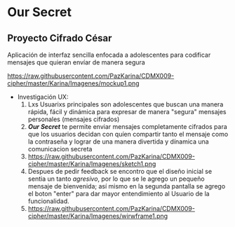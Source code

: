 # Our Secret

## Proyecto Cifrado César
Aplicación de interfaz sencilla enfocada a adolescentes para codificar 
mensajes que quieran envíar de manera segura

https://raw.githubusercontent.com/PazKarina/CDMX009-cipher/master/Karina/Imagenes/mockup1.png

* Investigación UX:
  1. Lxs Usuarixs principales son adolescentes que buscan una manera rápida, fácil y 
  dinámica para expresar de manera "segura" mensajes personales (mensajes cifrados)
  2. **_Our Secret_** te permite enviar mensajes completamente cifrados para que los 
  usuarios decidan con quíen compartir tanto el mensaje como la contraseña y lograr 
  de una manera divertida y dínamica una comunicacion secreta 
  3. https://raw.githubusercontent.com/PazKarina/CDMX009-cipher/master/Karina/Imagenes/sketch1.png
  4. Despues de pedir feedback se encontro que el diseño inicial se sentia un tanto 
  _agresivo_, por lo que se le agrego un pequeño mensaje de bienvenida; así mismo en 
  la segunda pantalla se agrego el boton "enter" para dar mayor entendimiento al 
  Usuario de la funcionalidad.
  5. https://raw.githubusercontent.com/PazKarina/CDMX009-cipher/master/Karina/Imagenes/wirwframe1.png

  
